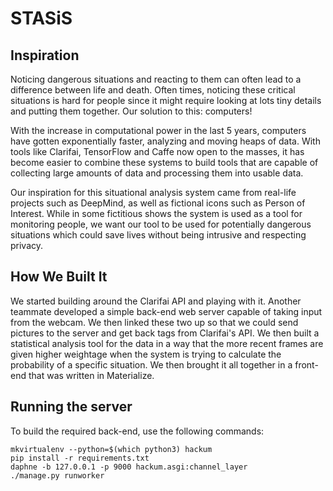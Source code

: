 # STASiS

## Inspiration
Noticing dangerous situations and reacting to them can often lead to a difference between life and death. Often times, noticing these critical situations is hard for people since it might require looking at lots tiny details and putting them together. Our solution to this: computers!

With the increase in computational power in the last 5 years, computers have gotten exponentially faster, analyzing and moving heaps of data. With tools like Clarifai, TensorFlow and Caffe now open to the masses, it has become easier to combine these systems to build tools that are capable of collecting large amounts of data and processing them into usable data.

Our inspiration for this situational analysis system came from real-life projects such as DeepMind, as well as fictional icons such as Person of Interest. While in some fictitious shows the system is used as a tool for monitoring people, we want our tool to be used for potentially dangerous situations which could save lives without being intrusive and respecting privacy.

## How We Built It
We started building around the Clarifai API and playing with it. Another teammate developed a simple back-end web server capable of taking input from the webcam. We then linked these two up so that we could send pictures to the server and get back tags from Clarifai's API. We then built a statistical analysis tool for the data in a way that the more recent frames are given higher weightage when the system is trying to calculate the probability of a specific situation. We then brought it all together in a front-end that was written in Materialize. 

## Running the server
To build the required back-end, use the following commands:
```
mkvirtualenv --python=$(which python3) hackum
pip install -r requirements.txt
daphne -b 127.0.0.1 -p 9000 hackum.asgi:channel_layer
./manage.py runworker
```
